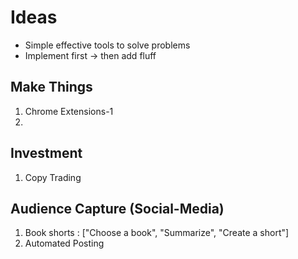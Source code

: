 # Ideas
- Simple effective tools to solve problems 
- Implement first -> then add fluff

## Make Things 
1. Chrome Extensions-1 
2. 

## Investment 
1. Copy Trading 

## Audience Capture (Social-Media)
1. Book shorts : ["Choose a book", "Summarize", "Create a short"]
2. Automated Posting 